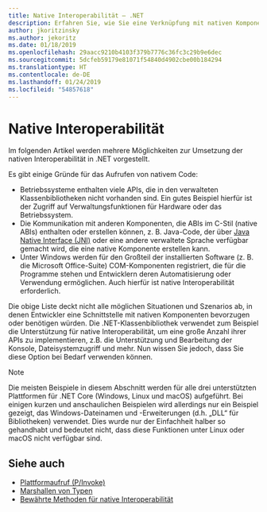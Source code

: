 ```yaml
---
title: Native Interoperabilität – .NET
description: Erfahren Sie, wie Sie eine Verknüpfung mit nativen Komponenten in .NET herstellen.
author: jkoritzinsky
ms.author: jekoritz
ms.date: 01/18/2019
ms.openlocfilehash: 29aacc9210b4103f379b7776c36fc3c29b9e6dec
ms.sourcegitcommit: 5dcfeb59179e81071f54840d4902cbe00b184294
ms.translationtype: HT
ms.contentlocale: de-DE
ms.lasthandoff: 01/24/2019
ms.locfileid: "54857618"
---
```

# <a name="native-interoperability"></a>Native Interoperabilität

Im folgenden Artikel werden mehrere Möglichkeiten zur Umsetzung der nativen Interoperabilität in .NET vorgestellt.

Es gibt einige Gründe für das Aufrufen von nativem Code:

* Betriebssysteme enthalten viele APIs, die in den verwalteten Klassenbibliotheken nicht vorhanden sind. Ein gutes Beispiel hierfür ist der Zugriff auf Verwaltungsfunktionen für Hardware oder das Betriebssystem.
* Die Kommunikation mit anderen Komponenten, die ABIs im C-Stil (native ABIs) enthalten oder erstellen können, z. B. Java-Code, der über [Java Native Interface (JNI)](https://docs.oracle.com/javase/8/docs/technotes/guides/jni/) oder eine andere verwaltete Sprache verfügbar gemacht wird, die eine native Komponente erstellen kann.
* Unter Windows werden für den Großteil der installierten Software (z. B. die Microsoft Office-Suite) COM-Komponenten registriert, die für die Programme stehen und Entwicklern deren Automatisierung oder Verwendung ermöglichen. Auch hierfür ist native Interoperabilität erforderlich.

Die obige Liste deckt nicht alle möglichen Situationen und Szenarios ab, in denen Entwickler eine Schnittstelle mit nativen Komponenten bevorzugen oder benötigen würden. Die .NET-Klassenbibliothek verwendet zum Beispiel die Unterstützung für native Interoperabilität, um eine große Anzahl ihrer APIs zu implementieren, z.B. die Unterstützung und Bearbeitung der Konsole, Dateisystemzugriff und mehr. Nun wissen Sie jedoch, dass Sie diese Option bei Bedarf verwenden können.

> [!NOTE]
> Die meisten Beispiele in diesem Abschnitt werden für alle drei unterstützten Plattformen für .NET Core (Windows, Linux und macOS) aufgeführt. Bei einigen kurzen und anschaulichen Beispielen wird allerdings nur ein Beispiel gezeigt, das Windows-Dateinamen und -Erweiterungen (d.h. „DLL“ für Bibliotheken) verwendet. Dies wurde nur der Einfachheit halber so gehandhabt und bedeutet nicht, dass diese Funktionen unter Linux oder macOS nicht verfügbar sind.

## <a name="see-also"></a>Siehe auch

- [Plattformaufruf (P/Invoke)](pinvoke.md)
- [Marshallen von Typen](type-marshalling.md)
- [Bewährte Methoden für native Interoperabilität](best-practices.md)
